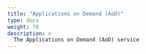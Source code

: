 ```yaml
---
title: "Applications on Demand (AoD)"
type: docs
weight: 70
description: >
  The Applications on Demand (AoD) service
---
```


